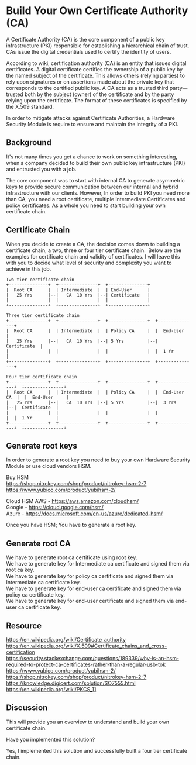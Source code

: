 # Build Your Own Certificate Authority (CA)

A Certificate Authority (CA) is the core component of a public key infrastructure (PKI) responsible for establishing a hierarchical chain of trust. CAs issue the digital credentials used to certify the identity of users. 

According to wiki, certification authority (CA) is an entity that issues digital certificates. A digital certificate certifies the ownership of a public key by the named subject of the certificate. This allows others (relying parties) to rely upon signatures or on assertions made about the private key that corresponds to the certified public key. A CA acts as a trusted third party—trusted both by the subject (owner) of the certificate and by the party relying upon the certificate. The format of these certificates is specified by the X.509 standard.

In order to mitigate attacks against Certificate Authorities, a Hardware Security Module is require to ensure and maintain the integrity of a PKI.

## Background

It's not many times you get a chance to work on something interesting, when a company decided to build their own public key infrastructure (PKI) and entrusted you with a job. 

The core component was to start with internal CA to generate asymmetric keys to provide secure communication between our internal and hybrid infrastructure with our clients. However, In order to build PKI you need more than CA, you need a root certificate, multiple Intermediate Certificates and policy certificates. As a whole you need to start building your own certificate chain. 


## Certificate Chain

When you decide to create a CA, the decision comes down to building a certificate chain, a two, three or four tier certificate chain.  Below are the examples for certificate chain and validity of certificates. I will leave this with you to decide what level of security and complexity you want to achieve in this job.

	Two tier certificate chain
	+---------------+  +---------------+  +---------------+
	|  Root CA   	|  | Intermediate  |  | End-User      |
	|   25 Yrs   	|--|   CA  10 Yrs  |--| Certificate   |
	|               |  |               |  |               |
	+---------------+  +---------------+  +---------------+

	Three tier certificate chain
	+---------------+  +---------------+  +---------------+	 +---------------+
	|  Root CA   	|  | Intermediate  |  | Policy CA     |	 |  End-User     |
	|   25 Yrs      |--|   CA  10 Yrs  |--|	5 Yrs         |--|  Certificate  |
	|               |  |               |  |               |  |  1 Yr         |
	+---------------+  +---------------+  +---------------+  +---------------+

	Four tier certificate chain
	+---------------+  +---------------+  +---------------+	 +---------------+  +---------------+
	|  Root CA   	|  | Intermediate  |  | Policy CA     |	 |  End-User CA  |  |  End-User     |
	|   25 Yrs   	|--|   CA  10 Yrs  |--|	5 Yrs         |--|  3 Yrs        |--|  Certificate  |
	|               |  |               |  |               |  |               |  |  1 Yr         |
	+---------------+  +---------------+  +---------------+  +---------------+  +---------------+


## Generate root keys 

In order to generate a root key you need to buy your own Hardware Security Module or use cloud vendors HSM.

Buy HSM  
https://shop.nitrokey.com/shop/product/nitrokey-hsm-2-7  
https://www.yubico.com/product/yubihsm-2/  

Cloud HSM 
AWS - https://aws.amazon.com/cloudhsm/  
Google - https://cloud.google.com/hsm/  
Azure - https://docs.microsoft.com/en-us/azure/dedicated-hsm/  

Once you have HSM; You have to generate a root key.

## Generate root CA 
We have to generate root ca certificate using root key.  
We have to generate key for Intermediate ca certificate and signed them via root ca key.  
We have to generate key for policy ca certificate and signed them via Intermediate ca certificate key.  
We have to generate key for end-user ca certificate and signed them via policy ca certificate key.  
We have to generate key for end-user certificate and signed them via end-user ca certificate key.  

## Resource

https://en.wikipedia.org/wiki/Certificate_authority  
https://en.wikipedia.org/wiki/X.509#Certificate_chains_and_cross-certification  
https://security.stackexchange.com/questions/189339/why-is-an-hsm-required-to-protect-ca-certificates-rather-than-a-regular-usb-tok  
https://www.yubico.com/product/yubihsm-2/  
https://shop.nitrokey.com/shop/product/nitrokey-hsm-2-7  
https://knowledge.digicert.com/solution/SO7555.html  
https://en.wikipedia.org/wiki/PKCS_11  

## Discussion

This will provide you an overview to understand and build your own certificate chain.

Have you implemented this solution?

Yes, I implemented this solution and successfully built a four tier certificate chain.
